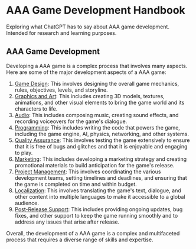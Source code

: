 # AAA Game Development Handbook
Exploring what ChatGPT has to say about AAA game development. Intended for research and learning purposes.

## AAA Game Development

Developing a AAA game is a complex process that involves many aspects. Here are some of the major development aspects of a AAA game:

1. [Game Design](game-design): This involves designing the overall game mechanics, rules, objectives, levels, and storyline.
2. [Graphics and Art](art-and-graphics): This includes creating 3D models, textures, animations, and other visual elements to bring the game world and its characters to life.
3. [Audio](audio): This includes composing music, creating sound effects, and recording voiceovers for the game's dialogue.
4. [Programming](programming): This includes writing the code that powers the game, including the game engine, AI, physics, networking, and other systems.
5. [Quality Assurance](quality-assurance): This involves testing the game extensively to ensure that it is free of bugs and glitches and that it is enjoyable and engaging to play.
6. [Marketing](marketing): This includes developing a marketing strategy and creating promotional materials to build anticipation for the game's release.
7. [Project Management](project-management): This involves coordinating the various development teams, setting timelines and deadlines, and ensuring that the game is completed on time and within budget.
8. [Localization](localization): This involves translating the game's text, dialogue, and other content into multiple languages to make it accessible to a global audience.
9. [Post-Release Support](post-release-support): This includes providing ongoing updates, bug fixes, and other support to keep the game running smoothly and to address any issues that arise after release.

Overall, the development of a AAA game is a complex and multifaceted process that requires a diverse range of skills and expertise.
